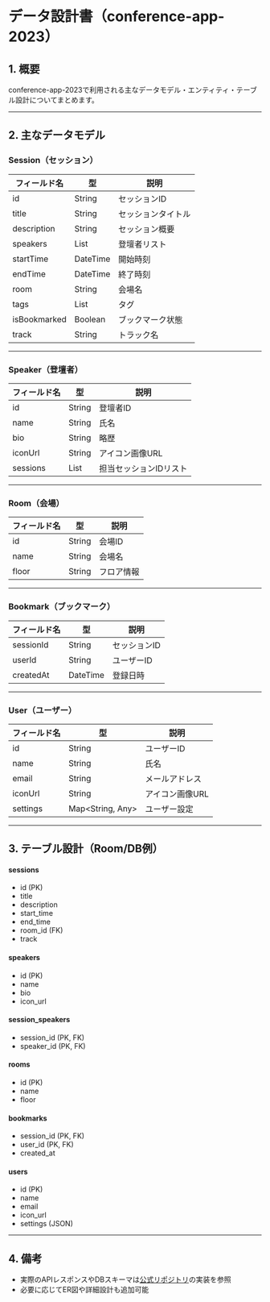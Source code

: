 # データ設計書（conference-app-2023）

## 1. 概要
conference-app-2023で利用される主なデータモデル・エンティティ・テーブル設計についてまとめます。

---

## 2. 主なデータモデル

### Session（セッション）
| フィールド名         | 型           | 説明                       |
|----------------------|--------------|----------------------------|
| id                   | String       | セッションID               |
| title                | String       | セッションタイトル         |
| description          | String       | セッション概要             |
| speakers             | List<Speaker>| 登壇者リスト               |
| startTime            | DateTime     | 開始時刻                   |
| endTime              | DateTime     | 終了時刻                   |
| room                 | String       | 会場名                     |
| tags                 | List<String> | タグ                       |
| isBookmarked         | Boolean      | ブックマーク状態           |
| track                | String       | トラック名                 |

---

### Speaker（登壇者）
| フィールド名         | 型           | 説明                       |
|----------------------|--------------|----------------------------|
| id                   | String       | 登壇者ID                   |
| name                 | String       | 氏名                       |
| bio                  | String       | 略歴                       |
| iconUrl              | String       | アイコン画像URL            |
| sessions             | List<String> | 担当セッションIDリスト     |

---

### Room（会場）
| フィールド名         | 型           | 説明                       |
|----------------------|--------------|----------------------------|
| id                   | String       | 会場ID                     |
| name                 | String       | 会場名                     |
| floor                | String       | フロア情報                 |

---

### Bookmark（ブックマーク）
| フィールド名         | 型           | 説明                       |
|----------------------|--------------|----------------------------|
| sessionId            | String       | セッションID               |
| userId               | String       | ユーザーID                 |
| createdAt            | DateTime     | 登録日時                   |

---

### User（ユーザー）
| フィールド名         | 型           | 説明                       |
|----------------------|--------------|----------------------------|
| id                   | String       | ユーザーID                 |
| name                 | String       | 氏名                       |
| email                | String       | メールアドレス             |
| iconUrl              | String       | アイコン画像URL            |
| settings             | Map<String, Any> | ユーザー設定             |

---

## 3. テーブル設計（Room/DB例）

#### sessions
- id (PK)
- title
- description
- start_time
- end_time
- room_id (FK)
- track

#### speakers
- id (PK)
- name
- bio
- icon_url

#### session_speakers
- session_id (PK, FK)
- speaker_id (PK, FK)

#### rooms
- id (PK)
- name
- floor

#### bookmarks
- session_id (PK, FK)
- user_id (PK, FK)
- created_at

#### users
- id (PK)
- name
- email
- icon_url
- settings (JSON)

---

## 4. 備考
- 実際のAPIレスポンスやDBスキーマは[公式リポジトリ](https://github.com/DroidKaigi/conference-app-2023)の実装を参照
- 必要に応じてER図や詳細設計も追加可能
